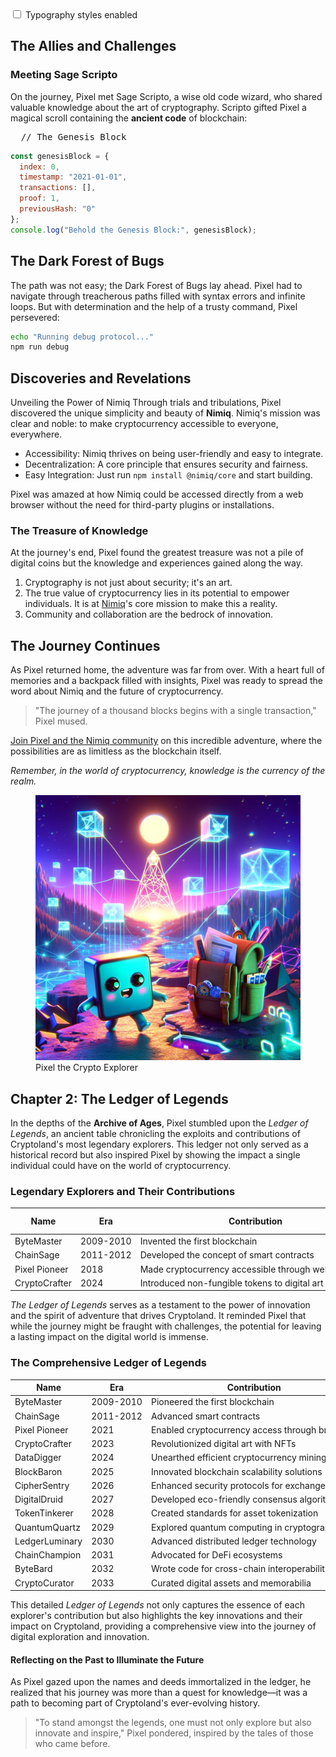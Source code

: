 <script setup lang="ts">
import { ref } from 'vue'
const showTypography = ref(true)
</script>

<label flex="~ gap-12" class="raw" bg="darkblue/20 dark:darkblue-dimmed" w-max px-16 py-6 rounded-6>
<input type="checkbox" id="showTypography" v-model="showTypography" accent="darkblue dark:white" />
<span select-none font-mono>Typography styles enabled</span>
</label>

<article :class="{'raw': !showTypography }">

## The Allies and Challenges

### Meeting Sage Scripto

On the journey, Pixel met Sage Scripto, a wise old code wizard, who shared valuable knowledge about the art of cryptography. Scripto gifted Pixel a magical scroll containing the **ancient code** of blockchain:

<pre>
  <span>// The Genesis Block</span>
</pre>

```javascript
const genesisBlock = {
  index: 0,
  timestamp: "2021-01-01",
  transactions: [],
  proof: 1,
  previousHash: "0"
};
console.log("Behold the Genesis Block:", genesisBlock);
```

## The Dark Forest of Bugs

The path was not easy; the Dark Forest of Bugs lay ahead. Pixel had to navigate through treacherous paths filled with syntax errors and infinite loops. But with determination and the help of a trusty command, Pixel persevered:

```bash
echo "Running debug protocol..."
npm run debug
```

## Discoveries and Revelations

Unveiling the Power of Nimiq
Through trials and tribulations, Pixel discovered the unique simplicity and beauty of **Nimiq**. Nimiq's mission was clear and noble: to make cryptocurrency accessible to everyone, everywhere.

- Accessibility: Nimiq thrives on being user-friendly and easy to integrate.
- Decentralization: A core principle that ensures security and fairness.
- Easy Integration: Just run `npm install @nimiq/core` and start building.

Pixel was amazed at how Nimiq could be accessed directly from a web browser without the need for third-party plugins or installations.

### The Treasure of Knowledge
At the journey's end, Pixel found the greatest treasure was not a pile of digital coins but the knowledge and experiences gained along the way.

1. Cryptography is not just about security; it's an art.
2. The true value of cryptocurrency lies in its potential to empower individuals. It is at [Nimiq](https://nimiq.com/)'s core mission to make this a reality.
3. Community and collaboration are the bedrock of innovation.

## The Journey Continues

As Pixel returned home, the adventure was far from over. With a heart full of memories and a backpack filled with insights, Pixel was ready to spread the word about Nimiq and the future of cryptocurrency.

> "The journey of a thousand blocks begins with a single transaction," Pixel mused.

[Join Pixel and the Nimiq community](https://nimiq.com/) on this incredible adventure, where the possibilities are as limitless as the blockchain itself.

*Remember, in the world of cryptocurrency, knowledge is the currency of the realm.*

<figure>
<img src="/assets/images/build/ui/design-kit/typography/scripto.webp" alt="Pixel the Crypto Explorer" />
<figcaption>Pixel the Crypto Explorer</figcaption>
</figure>

## Chapter 2: The Ledger of Legends

In the depths of the **Archive of Ages**, Pixel stumbled upon the *Ledger of Legends*, an ancient table chronicling the exploits and contributions of Cryptoland's most legendary explorers. This ledger not only served as a historical record but also inspired Pixel by showing the impact a single individual could have on the world of cryptocurrency.

### Legendary Explorers and Their Contributions

| Name          | Era       | Contribution                                | Legacy Token |
|---------------|-----------|---------------------------------------------|--------------|
| ByteMaster    | 2009-2010 | Invented the first blockchain               | `BTC`          |
| ChainSage     | 2011-2012 | Developed the concept of smart contracts    | `ETH`         |
| Pixel Pioneer | 2018      | Made cryptocurrency accessible through web browsers | `NIMIQ`        |
| CryptoCrafter | 2024      | Introduced non-fungible tokens to digital art | `ARTCOIN`      |

*The Ledger of Legends* serves as a testament to the power of innovation and the spirit of adventure that drives Cryptoland. It reminded Pixel that while the journey might be fraught with challenges, the potential for leaving a lasting impact on the digital world is immense.

### The Comprehensive Ledger of Legends

| Name          | Era        | Contribution                                    | Key Innovation                     | Impact                                                         |
|---------------|------------|-------------------------------------------------|------------------------------------|----------------------------------------------------------------|
| ByteMaster    | 2009-2010  | Pioneered the first blockchain                  | Blockchain technology              | Laid the foundation for cryptocurrencies                       |
| ChainSage     | 2011-2012  | Advanced smart contracts                        | Smart contract framework           | Enabled complex decentralized applications                     |
| Pixel Pioneer | 2021       | Enabled cryptocurrency access through browsers  | Web-based cryptocurrency access    | Made cryptocurrencies accessible to a wider audience           |
| CryptoCrafter | 2023       | Revolutionized digital art with NFTs            | Non-fungible tokens (NFTs)         | Opened new markets for digital art and collectibles            |
| DataDigger    | 2024       | Unearthed efficient cryptocurrency mining       | Sustainable mining methods         | Reduced the environmental impact of mining                     |
| BlockBaron    | 2025       | Innovated blockchain scalability solutions      | Scalability protocols               | Enhanced transaction speed and volume capacity                 |
| CipherSentry | 2026       | Enhanced security protocols for exchanges       | Advanced encryption methods        | Improved the security and trust in cryptocurrency transactions |
| DigitalDruid  | 2027       | Developed eco-friendly consensus algorithms     | Green consensus mechanisms         | Mitigated the environmental impact of blockchain technology    |
| TokenTinkerer | 2028       | Created standards for asset tokenization        | Tokenization standards             | Facilitated the digital representation of real-world assets    |
| QuantumQuartz | 2029       | Explored quantum computing in cryptography      | Quantum-resistant algorithms       | Prepared Cryptoland for the advent of quantum computing        |
| LedgerLuminary| 2030       | Advanced distributed ledger technology          | Distributed ledger innovations     | Expanded the applications of blockchain beyond cryptocurrencies|
| ChainChampion | 2031       | Advocated for DeFi ecosystems                   | Decentralized finance models       | Promoted financial inclusion and innovation                    |
| ByteBard      | 2032       | Wrote code for cross-chain interoperability     | Cross-chain technology             | Enabled seamless transactions across different blockchains     |
| CryptoCurator | 2033       | Curated digital assets and memorabilia          | Digital asset curation             | Preserved the heritage and culture of Cryptoland               |

This detailed *Ledger of Legends* not only captures the essence of each explorer's contribution but also highlights the key innovations and their impact on Cryptoland, providing a comprehensive view into the journey of digital exploration and innovation.

#### Reflecting on the Past to Illuminate the Future

As Pixel gazed upon the names and deeds immortalized in the ledger, he realized that his journey was more than a quest for knowledge—it was a path to becoming part of Cryptoland's ever-evolving history.

> "To stand amongst the legends, one must not only explore but also innovate and inspire," Pixel pondered, inspired by the tales of those who came before.

<style>
  /* Just for demo purposes */
table {
   td {
     white-space: nowrap;
   }
}

</style>

</article>
